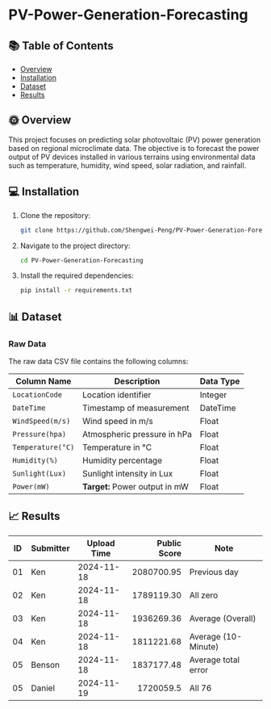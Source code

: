 # PV-Power-Generation-Forecasting

## 📚 Table of Contents
- [Overview](#Overview)
- [Installation](#Installation)
- [Dataset](#Dataset)
- [Results](#Results)

## 🌞 Overview
This project focuses on predicting solar photovoltaic (PV) power generation based on regional microclimate data. The objective is to forecast the power output of PV devices installed in various terrains using environmental data such as temperature, humidity, wind speed, solar radiation, and rainfall.

## 💻 Installation
1. Clone the repository:
    ```sh
    git clone https://github.com/Shengwei-Peng/PV-Power-Generation-Forecasting.git
    ```
2. Navigate to the project directory:
    ```sh
    cd PV-Power-Generation-Forecasting
    ```
3. Install the required dependencies:
    ```sh
    pip install -r requirements.txt
    ```

## 📊 Dataset
### Raw Data
The raw data CSV file contains the following columns:

| **Column Name**       | **Description**                                  | **Data Type** |
| --------------------- | ------------------------------------------------ | ------------- |
| `LocationCode`        | Location identifier                              | Integer       |
| `DateTime`            | Timestamp of measurement                         | DateTime      |
| `WindSpeed(m/s)`      | Wind speed in m/s                                | Float         |
| `Pressure(hpa)`       | Atmospheric pressure in hPa                      | Float         |
| `Temperature(°C)`     | Temperature in °C                                | Float         |
| `Humidity(%)`         | Humidity percentage                              | Float         |
| `Sunlight(Lux)`       | Sunlight intensity in Lux                        | Float         |
| `Power(mW)`           | **Target:** Power output in mW                   | Float         |

## 📈 Results

| ID  | Submitter | Upload Time | Public Score | Note                |
| --- | --------- | ----------- | ------------:| ------------------- |
| 01  | Ken       | 2024-11-18  |   2080700.95 | Previous day        |
| 02  | Ken       | 2024-11-18  |   1789119.30 | All zero            |
| 03  | Ken       | 2024-11-18  |   1936269.36 | Average (Overall)   |
| 04  | Ken       | 2024-11-18  |   1811221.68 | Average (10-Minute) |
| 05  | Benson    | 2024-11-18  |   1837177.48 | Average total error |
| 05  | Daniel    | 2024-11-19  |   1720059.5  | All 76              |
